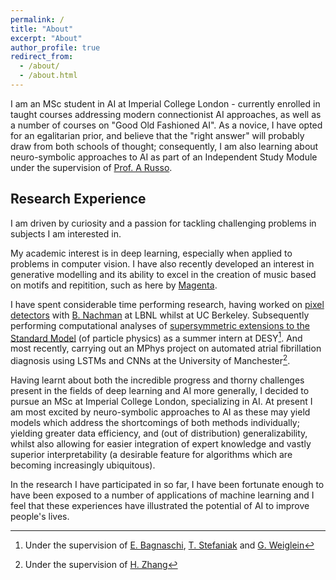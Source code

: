 ```yaml
---
permalink: /
title: "About"
excerpt: "About"
author_profile: true
redirect_from: 
  - /about/
  - /about.html
---
```

I am an MSc student in AI at Imperial College London - currently enrolled in taught courses addressing modern connectionist AI approaches, 
as well as a number of courses on "Good Old Fashioned AI". As a novice, I have opted for an egalitarian prior, and believe that the 
"right answer" will probably draw from both schools of thought; consequently, I am also learning about neuro-symbolic approaches to AI 
as part of an Independent Study Module under the supervision of [Prof. A Russo](https://wp.doc.ic.ac.uk/arusso/).

## Research Experience
I am driven by curiosity and a passion for tackling challenging problems in subjects I am interested in.

My academic interest is in deep learning, especially when applied to problems in computer vision. I have also recently developed an interest 
in generative modelling and its ability to excel in the creation of music based on motifs and repitition, such as here 
by [Magenta](https://magenta.tensorflow.org/transformer-autoencoder). 


I have spent considerable time performing research, having worked on [pixel detectors](publication/2019-09-charge-sharing) with 
[B. Nachman](https://bnachman.web.cern.ch/bnachman/) at LBNL whilst at UC Berkeley. Subsequently performing computational analyses 
of [supersymmetric extensions to the Standard Model](files/projects/Alex_Spies-DESY_summer_essay.pdf) (of particle physics) as a summer 
intern at DESY[^1]. And most recently, carrying out an MPhys project on automated atrial fibrillation diagnosis using LSTMs and CNNs at the 
University of Manchester[^2].

Having learnt about both the incredible progress and thorny challenges present in the fields of deep learning and AI more generally, 
I decided to pursue an MSc at Imperial College London, specializing in AI. At present I am most excited by neuro-symbolic approaches to AI 
as these may yield models which address the shortcomings of both methods individually; yielding greater data efficiency, and 
(out of distribution) generalizability, whilst also allowing for easier integration of expert knowledge and vastly superior 
interpretability (a desirable feature for algorithms which are becoming increasingly ubiquitous).


In the research I have participated in so far, I have been fortunate enough to have been exposed to a number of applications of 
machine learning and I feel that these experiences have illustrated the potential of AI to improve people's lives.

[^1]: Under the supervision of [E. Bagnaschi](http://www.bagnaschi.eu/), [T. Stefaniak](https://arxiv.org/a/stefaniak_t_1.html) and 
[G. Weiglein](http://www.desy.de/~weiglein/)
[^2]: Under the supervision of [H. Zhang](https://scholar.google.co.uk/citations?user=m2Q6lyoAAAAJ&hl=en)